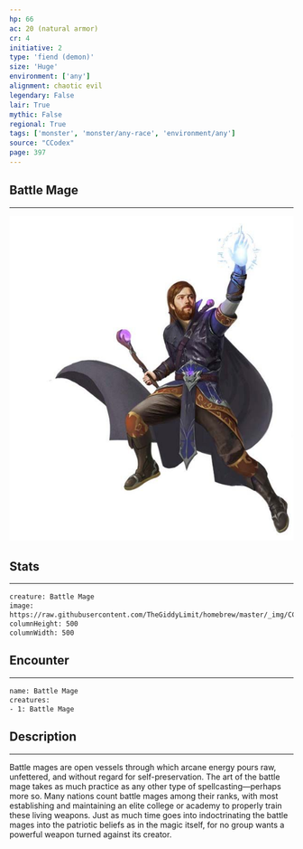 ```yaml
---
hp: 66
ac: 20 (natural armor)
cr: 4
initiative: 2
type: 'fiend (demon)'    
size: 'Huge'
environment: ['any']
alignment: chaotic evil
legendary: False
lair: True
mythic: False
regional: True
tags: ['monster', 'monster/any-race', 'environment/any']
source: "CCodex"
page: 397
---
```


## Battle Mage
---

![|600](https://raw.githubusercontent.com/TheGiddyLimit/homebrew/master/_img/CCodex/Battlemage.jpg)

## Stats
---

```statblock
creature: Battle Mage
image: https://raw.githubusercontent.com/TheGiddyLimit/homebrew/master/_img/CCodex/battlemage_token.png
columnHeight: 500
columnWidth: 500
```

## Encounter
---

```encounter-table
name: Battle Mage
creatures:
- 1: Battle Mage
```

## Description
---
Battle mages are open vessels through which arcane energy pours raw, unfettered, and without regard for self-preservation. The art of the battle mage takes as much practice as any other type of spellcasting—perhaps more so. Many nations count battle mages among their ranks, with most establishing and maintaining an elite college or academy to properly train these living weapons. Just as much time goes into indoctrinating the battle mages into the patriotic beliefs as in the magic itself, for no group wants a powerful weapon turned against its creator.




